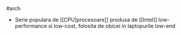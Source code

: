 #arch
- Serie populara de [[CPU|procesoare]] produsa de [[Intel]] low-performance si low-cost, folosita de obicei in laptopurile low-end